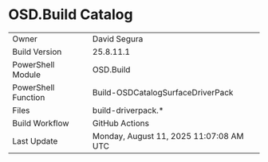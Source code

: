 ﻿# OSD.Build Catalog

| | |
|-|-|
| Owner | David Segura |
| Build Version | 25.8.11.1 |
| PowerShell Module | OSD.Build |
| PowerShell Function | Build-OSDCatalogSurfaceDriverPack |
| Files | build-driverpack.* |
| Build Workflow | GitHub Actions |
| Last Update | Monday, August 11, 2025 11:07:08 AM UTC |
